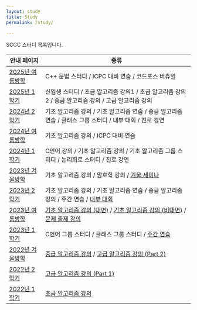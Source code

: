 ```yaml
---
layout: study
title: Study
permalink: /study/

---
```


SCCC 스터디 목록입니다.

| 안내 페이지                            | 종류                                                         |
| -------------------------------------- | ------------------------------------------------------------ |
| [2025년 여름방학](/study/2025/summer/) | C++ 문법 스터디 / ICPC 대비 연습 / 코드포스 버츄얼 |
| [2025년 1학기](/study/2025/1/) | 신입생 스터디 / 초급 알고리즘 강의1 / 초급 알고리즘 강의2 / 중급 알고리즘 강의 / 고급 알고리즘 강의 |
| [2024년 2학기](/study/2024/2/) | 기초 알고리즘 강의 / 기초 알고리즘 연습 / 중급 알고리즘 연습 / 클래스 그룹 스터디 / 내부 대회 / 진로 강연 |
| [2024년 여름방학](/study/2024/summer/) | 기초 알고리즘 강의 / ICPC 대비 연습                          |
| [2024년 1학기](/study/2024/1/)         | C언어 강의 / 기초 알고리즘 강의 / 기초 알고리즘 그룹 스터디 / 논리회로 스터디 / 진로 강연 |
| [2023년 겨울방학](/study/2023/winter/) | 기초 알고리즘 강의 / 암호학 강의 / [겨울 세미나](https://github.com/justiceHui/SSU-SCCC-Study/tree/master/2023-winter-omakase) |
| [2023년 2학기](/study/2023/2/)         | 기초 알고리즘 강의 / 기초 알고리즘 연습 / 중급 알고리즘 강의 / 주간 연습 / [내부 대회](https://github.com/justiceHui/SSU-SCCC-Study/tree/master/2023-autumn-contest) |
| [2023년 여름방학](/study/2023/summer/) | [기초 알고리즘 강의 (대면)](https://github.com/justiceHui/SSU-SCCC-Study/tree/master/2023-summer-basic) / [기초 알고리즘 강의 (비대면)](https://github.com/NoCometAHS/Algorithm_Study/tree/main/2023_Basic_Algorithm_Study) / [문제 출제 강의](https://github.com/justiceHui/SSU-SCCC-Study/tree/master/2023-summer-problem-setting) |
| [2023년 1학기](/study/2023/1/)         | C언어 그룹 스터디 / 클래스 그룹 스터디 / [주간 연습](https://github.com/justiceHui/SSU-SCCC-Study/tree/master/2023-spring-problem-solving) |
| [2022년 겨울방학](/study/2022/winter/) | [중급 알고리즘 강의](https://github.com/justiceHui/SSU-SCCC-Study/tree/master/2022-winter-intermediate) / [고급 알고리즘 강의 (Part 2)](https://github.com/justiceHui/SSU-SCCC-Study/tree/master/2022-winter-adv) |
| [2022년 2학기](/study/2022/2/)         | [고급 알고리즘 강의 (Part 1)](https://github.com/justiceHui/SSU-SCCC-Study/tree/master/2022-autumn-adv) |
| [2022년 1학기](/study/2022/1/)         | [초급 알고리즘 강의](https://github.com/justiceHui/SSU-SCCC-Study/tree/master/2022-spring-basic) |

